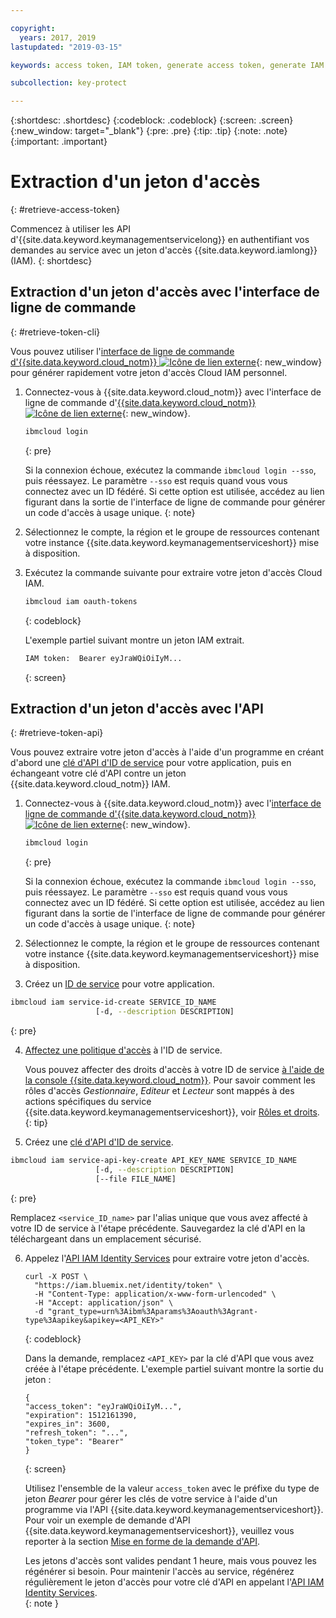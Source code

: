 ```yaml
---

copyright:
  years: 2017, 2019
lastupdated: "2019-03-15"

keywords: access token, IAM token, generate access token, generate IAM token, get access token, get IAM token, IAM token API, IAM token CLI

subcollection: key-protect

---
```


{:shortdesc: .shortdesc}
{:codeblock: .codeblock}
{:screen: .screen}
{:new_window: target="_blank"}
{:pre: .pre}
{:tip: .tip}
{:note: .note}
{:important: .important}

# Extraction d'un jeton d'accès
{: #retrieve-access-token}

Commencez à utiliser les API d'{{site.data.keyword.keymanagementservicelong}} en authentifiant vos demandes au service avec un jeton d'accès {{site.data.keyword.iamlong}} (IAM).
{: shortdesc}

## Extraction d'un jeton d'accès avec l'interface de ligne de commande
{: #retrieve-token-cli}

Vous pouvez utiliser l'[interface de ligne de commande d'{{site.data.keyword.cloud_notm}} ![Icône de lien externe](../../icons/launch-glyph.svg "Icône de lien externe")](/docs/cli?topic=cloud-cli-overview){: new_window} pour générer rapidement votre jeton d'accès Cloud IAM personnel.

1. Connectez-vous à {{site.data.keyword.cloud_notm}} avec l'interface de ligne de commande d'[{{site.data.keyword.cloud_notm}} ![Icône de lien externe](../../icons/launch-glyph.svg "Icône de lien externe")](/docs/cli?topic=cloud-cli-overview){: new_window}.

    ```sh
    ibmcloud login 
    ```
    {: pre}

    Si la connexion échoue, exécutez la commande `ibmcloud login --sso`, puis réessayez. Le paramètre `--sso` est requis quand vous vous connectez avec un ID fédéré. Si cette option est utilisée, accédez au lien figurant dans la sortie de l'interface de ligne de commande pour générer un code d'accès à usage unique.
    {: note}

2. Sélectionnez le compte, la région et le groupe de ressources contenant votre instance {{site.data.keyword.keymanagementserviceshort}} mise à disposition.

3. Exécutez la commande suivante pour extraire votre jeton d'accès Cloud IAM.

    ```sh
    ibmcloud iam oauth-tokens
    ```
    {: codeblock}

    L'exemple partiel suivant montre un jeton IAM extrait.

    ```sh
    IAM token:  Bearer eyJraWQiOiIyM...
    ```
    {: screen}

## Extraction d'un jeton d'accès avec l'API
{: #retrieve-token-api}

Vous pouvez extraire votre jeton d'accès à l'aide d'un programme en créant d'abord une [clé d'API d'ID de service](/docs/iam?topic=iam-serviceidapikeys) pour votre application, puis en échangeant votre clé d'API contre un jeton {{site.data.keyword.cloud_notm}} IAM.

1. Connectez-vous à {{site.data.keyword.cloud_notm}} avec l'[interface de ligne de commande d'{{site.data.keyword.cloud_notm}} ![Icône de lien externe](../../icons/launch-glyph.svg "Icône de lien externe")](/docs/cli?topic=cloud-cli-overview){: new_window}.

    ```sh
    ibmcloud login 
    ```
    {: pre}

    Si la connexion échoue, exécutez la commande `ibmcloud login --sso`, puis réessayez. Le paramètre `--sso` est requis quand vous vous connectez avec un ID fédéré. Si cette option est utilisée, accédez au lien figurant dans la sortie de l'interface de ligne de commande pour générer un code d'accès à usage unique.
    {: note}

2. Sélectionnez le compte, la région et le groupe de ressources contenant votre instance {{site.data.keyword.keymanagementserviceshort}} mise à disposition.

3. Créez un [ID de service](/docs/iam?topic=iam-serviceids#creating-a-service-id) pour votre application.

  ```sh
  ibmcloud iam service-id-create SERVICE_ID_NAME
                     [-d, --description DESCRIPTION]
  ```
  {: pre}

4. [Affectez une politique d'accès](/docs/iam?topic=iam-serviceidpolicy) à l'ID de service.

    Vous pouvez affecter des droits d'accès à votre ID de service [à l'aide de la console {{site.data.keyword.cloud_notm}}](/docs/iam?topic=iam-serviceidpolicy#access_new). Pour savoir comment les rôles d'accès _Gestionnaire_, _Editeur_ et _Lecteur_ sont mappés à des actions spécifiques du service {{site.data.keyword.keymanagementserviceshort}}, voir [Rôles et droits](/docs/services/key-protect?topic=key-protect-manage-access#roles).
    {: tip}

5. Créez une [clé d'API d'ID de service](/docs/iam?topic=iam-serviceidapikeys).

  ```sh
  ibmcloud iam service-api-key-create API_KEY_NAME SERVICE_ID_NAME
                     [-d, --description DESCRIPTION]
                     [--file FILE_NAME]
  ```
  {: pre}

  Remplacez `<service_ID_name>` par l'alias unique que vous avez affecté à votre ID de service à l'étape précédente. Sauvegardez la clé d'API en la téléchargeant dans un emplacement sécurisé. 

6. Appelez l'[API IAM Identity Services](https://{DomainName}/apidocs/iam-identity-token-api) pour extraire votre jeton d'accès.

    ```cURL
    curl -X POST \
      "https://iam.bluemix.net/identity/token" \
      -H "Content-Type: application/x-www-form-urlencoded" \
      -H "Accept: application/json" \
      -d "grant_type=urn%3Aibm%3Aparams%3Aoauth%3Agrant-type%3Aapikey&apikey=<API_KEY>"
    ```
    {: codeblock}

    Dans la demande, remplacez `<API_KEY>` par la clé d'API que vous avez créée à l'étape précédente. L'exemple partiel suivant montre la sortie du jeton :

    ```
    {
    "access_token": "eyJraWQiOiIyM...",
    "expiration": 1512161390,
    "expires_in": 3600,
    "refresh_token": "...",
    "token_type": "Bearer"
    }
    ```
    {: screen}

    Utilisez l'ensemble de la valeur `access_token` avec le préfixe du type de jeton _Bearer_ pour gérer les clés de votre service à l'aide d'un programme via l'API {{site.data.keyword.keymanagementserviceshort}}. Pour voir un exemple de demande d'API {{site.data.keyword.keymanagementserviceshort}}, veuillez vous reporter à la section [Mise en forme de la demande d'API](/docs/services/key-protect?topic=key-protect-set-up-api#form-api-request).

    Les jetons d'accès sont valides pendant 1 heure, mais vous pouvez les régénérer si besoin. Pour maintenir l'accès au service, régénérez régulièrement le jeton d'accès pour votre clé d'API en appelant l'[API IAM Identity Services](https://{DomainName}/apidocs/iam-identity-token-api).   
    {: note }

    
